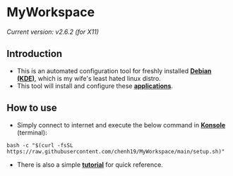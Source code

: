 # MyWorkspace
*Current version: v2.6.2 (for X11)*  

## Introduction

- This is an automated configuration tool for freshly installed [**Debian (KDE)**](https://cdimage.debian.org/debian-cd/current-live/amd64/iso-hybrid/), which is my wife's least hated linux distro.
- This tool will install and configure these [**applications**](https://github.com/chenh19/MyWorkspace/blob/main/list.md).

## How to use

- Simply connect to internet and execute the below command in [**Konsole**](https://konsole.kde.org/) (terminal): 
```
bash -c "$(curl -fsSL https://raw.githubusercontent.com/chenh19/MyWorkspace/main/setup.sh)"
```
- There is also a simple [**tutorial**](https://chenh19.github.io/MyWorkspace/) for quick reference.

